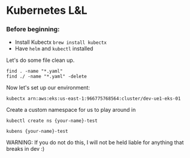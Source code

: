 # Kubernetes L&L

### Before beginning:
* Install Kubectx `brew install kubectx`
* Have `helm` and `kubectl` installed

Let's do some file clean up.
```
find . -name "*.yaml"
find ./ -name "*.yaml" -delete
```

Now let's set up our environment:
```
kubectx arn:aws:eks:us-east-1:966775768564:cluster/dev-ue1-eks-01
```

Create a custom namespace for us to play around in
```
kubectl create ns {your-name}-test
```

```
kubens {your-name}-test
```

WARNING: If you do not do this, I will not be held liable for anything that breaks in dev :)
